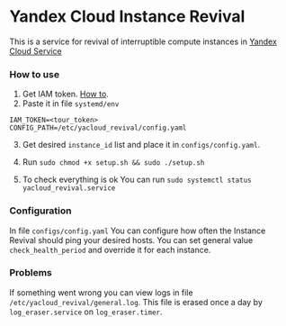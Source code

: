 # Yandex Cloud Instance Revival

This is a service for revival of interruptible compute instances in [Yandex Cloud Service](https://yandex.cloud/en)

### How to use

1. Get IAM token. [How to](https://yandex.cloud/en/docs/iam/operations/iam-token/create).
2. Paste it in file `systemd/env`

```
IAM_TOKEN=<tour_token>
CONFIG_PATH=/etc/yacloud_revival/config.yaml
```

3. Get desired `instance_id` list and place it in `configs/config.yaml`.

3. Run `sudo chmod +x setup.sh && sudo ./setup.sh`

4. To check everything is ok You can run `sudo systemctl status yacloud_revival.service`


### Configuration

In file `configs/config.yaml` You can configure how often the Instance Revival should ping your desired hosts. You can set general value `check_health_period` and override it for each instance.

### Problems

If something went wrong you can view logs in file `/etc/yacloud_revival/general.log`. This file is erased once a day by `log_eraser.service` on `log_eraser.timer`.